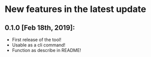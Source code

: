 New features in the latest update
=====================================


0.1.0 [Feb 18th, 2019]:
---

* First release of the tool!
* Usable as a cli command!
* Function as describe in README!
